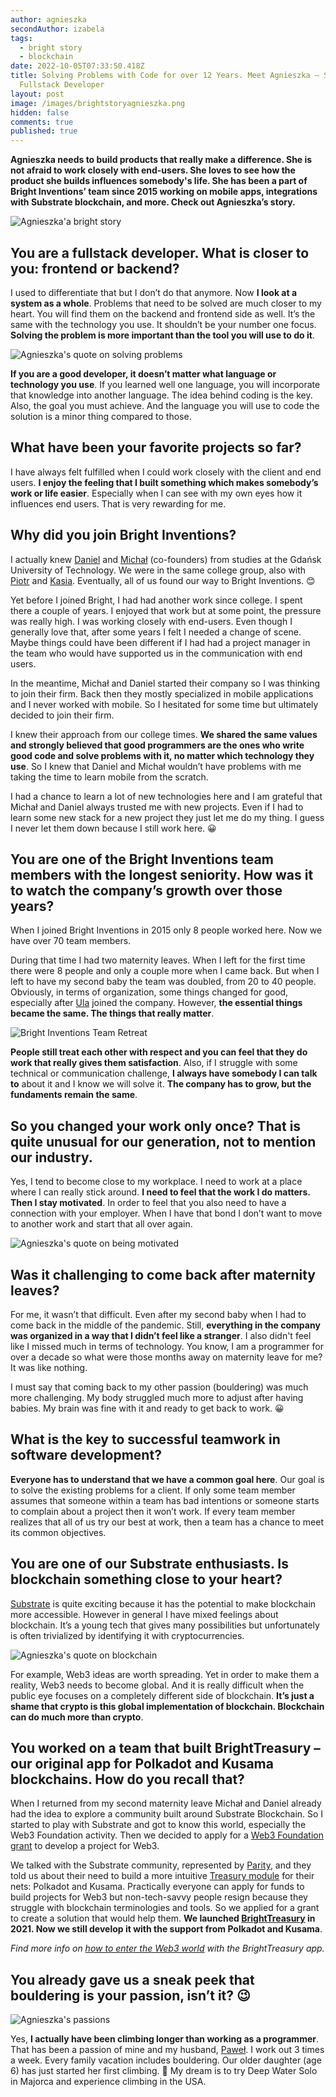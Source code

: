 ```yaml
---
author: agnieszka
secondAuthor: izabela
tags:
  - bright story
  - blockchain
date: 2022-10-05T07:33:50.418Z
title: Solving Problems with Code for over 12 Years. Meet Agnieszka – Senior
  Fullstack Developer
layout: post
image: /images/brightstoryagnieszka.png
hidden: false
comments: true
published: true
---
```

**Agnieszka needs to build products that really make a difference. She is not afraid to work closely with end-users. She loves to see how the product she builds influences somebody's life. She has been a part of Bright Inventions’ team since 2015 working on mobile apps, integrations with Substrate blockchain, and more. Check out Agnieszka’s story.**

<div class="image"><img src="/images/brightstoryagnieszkacollage.png" alt="Agnieszka'a bright story" title="undefined"  /> </div>

## You are a fullstack developer. What is closer to you: frontend or backend?

I used to differentiate that but I don’t do that anymore. Now **I look at a system as a whole**. Problems that need to be solved are much closer to my heart. You will find them on the backend and frontend side as well. It’s the same with the technology you use. It shouldn’t be your number one focus. **Solving the problem is more important than the tool you will use to do it**.

<div class="image"><img src="/images/agnieszka_quote_solving.png" alt="Agnieszka's quote on solving problems" title="undefined"  /> </div>

**If you are a good developer, it doesn’t matter what language or technology you use**. If you learned well one language, you will incorporate that knowledge into another language. The idea behind coding is the key. Also, the goal you must achieve. And the language you will use to code the solution is a minor thing compared to those.

## What have been your favorite projects so far?

I have always felt fulfilled when I could work closely with the client and end users. **I enjoy the feeling that I built something which makes somebody’s work or life easier**. Especially when I can see with my own eyes how it influences end users. That is very rewarding for me. 

## Why did you join Bright Inventions?

I actually knew [Daniel](/about-us/daniel/) and [Michał](/about-us/michal/) (co-founders) from studies at the Gdańsk University of Technology. We were in the same college group, also with [Piotr](/about-us/piotr/) and [Kasia](/about-us/kasia/). Eventually, all of us found our way to Bright Inventions. 😊

Yet before I joined Bright, I had had another work since college. I spent there a couple of years. I enjoyed that work but at some point, the pressure was really high. I was working closely with end-users. Even though I generally love that, after some years I felt I needed a change of scene. Maybe things could have been different if I had had a project manager in the team who would have supported us in the communication with end users.

In the meantime, Michał and Daniel started their company so I was thinking to join their firm. Back then they mostly specialized in mobile applications and I never worked with mobile. So I hesitated for some time but ultimately decided to join their firm. 

I knew their approach from our college times. **We shared the same values and strongly believed that good programmers are the ones who write good code and solve problems with it, no matter which technology they use**. So I knew that Daniel and Michał wouldn’t have problems with me taking the time to learn mobile from the scratch. 

I had a chance to learn a lot of new technologies here and I am grateful that Michał and Daniel always trusted me with new projects. Even if I had to learn some new stack for a new project they just let me do my thing. I guess I never let them down because I still work here. 😀

## You are one of the Bright Inventions team members with the longest seniority. How was it to watch the company’s growth over those years?

When I joined Bright Inventions in 2015 only 8 people worked here. Now we have over 70 team members.

During that time I had two maternity leaves. When I left for the first time there were 8 people and only a couple more when I came back. But when I left to have my second baby the team was doubled, from 20 to 40 people. Obviously, in terms of organization, some things changed for good, especially after [Ula](/about-us/ula/) joined the company. However, **the essential things became the same. The things that really matter**.

<div class="image"><img src="/images/brightteamretreat.png" alt="Bright Inventions Team Retreat" title="undefined"  /> </div>

**People still treat each other with respect and you can feel that they do work that really gives them satisfaction**. Also, if I struggle with some technical or communication challenge, **I always have somebody I can talk to** about it and I know we will solve it. **The company has to grow, but the fundaments remain the same**.

## So you changed your work only once? That is quite unusual for our generation, not to mention our industry.

Yes, I tend to become close to my workplace. I need to work at a place where I can really stick around. **I need to feel that the work I do matters. Then I stay motivated**. In order to feel that you also need to have a connection with your employer. When I have that bond I don’t want to move to another work and start that all over again.

<div class="image"><img src="/images/agnieszka_quote_motivation.png" alt="Agnieszka's quote on being motivated" title="undefined"  /> </div>

## Was it challenging to come back after maternity leaves?

For me, it wasn’t that difficult. Even after my second baby when I had to come back in the middle of the pandemic. Still, **everything in the company was organized in a way that I didn’t feel like a stranger**. I also didn't feel like I missed much in terms of technology. You know, I am a programmer for over a decade so what were those months away on maternity leave for me? It was like nothing. 

I must say that coming back to my other passion (bouldering) was much more challenging. My body struggled much more to adjust after having babies. My brain was fine with it and ready to get back to work. 😀

## What is the key to successful teamwork in software development?

**Everyone has to understand that we have a common goal here**. Our goal is to solve the existing problems for a client. If only some team member assumes that someone within a team has bad intentions or someone starts to complain about a project then it won’t work. If every team member realizes that all of us try our best at work, then a team has a chance to meet its common objectives.

## You are one of our Substrate enthusiasts. Is blockchain something close to your heart?

[Substrate](/blog/5-benefits-of-substrate-blockchain/) is quite exciting because it has the potential to make blockchain more accessible. However in general I have mixed feelings about blockchain. It’s a young tech that gives many possibilities but unfortunately is often trivialized by identifying it with cryptocurrencies. 

<div class="image"><img src="/images/agnieszka_quote_crypto.png" alt="Agnieszka's quote on blockchain" title="undefined"  /> </div>

For example, Web3 ideas are worth spreading. Yet in order to make them a reality, Web3 needs to become global. And it is really difficult when the public eye focuses on a completely different side of blockchain. **It’s just a shame that crypto is this global implementation of blockchain. Blockchain can do much more than crypto**.

## You worked on a team that built BrightTreasury – our original app for Polkadot and Kusama blockchains. How do you recall that?

When I returned from my second maternity leave Michał and Daniel already had the idea to explore a community built around Substrate Blockchain. So I started to play with Substrate and got to know this world, especially the Web3 Foundation activity. Then we decided to apply for a [Web3 Foundation grant](https://web3.foundation/grants/) to develop a project for Web3. 

We talked with the Substrate community, represented by [Parity](https://www.parity.io/), and they told us about their need to build a more intuitive [Treasury module](https://wiki.polkadot.network/docs/learn-treasury) for their nets: Polkadot and Kusama. Practically everyone can apply for funds to build projects for Web3 but non-tech-savvy people resign because they struggle with blockchain terminologies and tools. So we applied for a grant to create a solution that would help them. **We launched [BrightTreasury](https://treasury.bright.dev/?networkId=polkadot) in 2021. Now we still develop it with the support from Polkadot and Kusama**. 

*Find more info on [how to enter the Web3 world](/blog/entering-the-web-3-world-with-the-brighttreasury-app/) with the BrightTreasury app.*

## You already gave us a sneak peek that bouldering is your passion, isn’t it? 😉

<div class="image"><img src="/images/bouldering_passion.png" alt="Agnieszka's passions" title="undefined"  /> </div>

Yes, **I actually have been climbing longer than working as a programmer**. That has been a passion of mine and my husband, [Paweł](/about-us/pawel-o/). I work out 3 times a week. Every family vacation includes bouldering. Our older daughter (age 6) has just started her first climbing. 🙂 My dream is to try Deep Water Solo in Majorca and experience climbing in the USA.